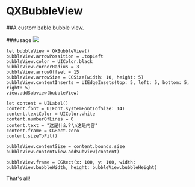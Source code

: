 # QXBubbleView
##A customizable bubble view.

###usage
![](https://github.com/labi3285/QXBubbleView/master/screen_short.png)  
```objc
let bubbleView = QXBubbleView()
bubbleView.arrowPossition = .topLeft
bubbleView.color = UIColor.black
bubbleView.cornerRadius = 3
bubbleView.arrowOffset = 15
bubbleView.arrowSize = CGSize(width: 10, height: 5)
bubbleView.contentInserts = UIEdgeInsets(top: 5, left: 5, bottom: 5, right: 5)
view.addSubview(bubbleView)

let content = UILabel()
content.font = UIFont.systemFont(ofSize: 14)
content.textColor = UIColor.white
content.numberOfLines = 0
content.text = "这是什么？\n这是内容"
content.frame = CGRect.zero
content.sizeToFit()

bubbleView.contentSize = content.bounds.size
bubbleView.contentView.addSubview(content)

bubbleView.frame = CGRect(x: 100, y: 100, width: bubbleView.bubbleWidth, height: bubbleView.bubbleHeight)
```

That's all!
